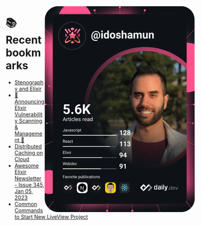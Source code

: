 <a href="https://app.daily.dev/idoshamun"><img src="https://raw.githubusercontent.com/idoshamun/idoshamun/devcard/devcard.svg" align='right' width="400" alt="Ido Shamun's Dev Card"/></a>

# 📚 Recent bookmarks
<!-- BOOKMARKS:START -->
- [Stenography and Elixir](https://app.daily.dev/posts/iRP7qJWZA?utm_source=rss&utm_medium=bookmarks&utm_campaign=28849d86070e4c099c877ab6837c61f0)
- [🎉 Announcing Elixir Vulnerability Scanning &amp; Management 🎉](https://app.daily.dev/posts/vw50lbQaw?utm_source=rss&utm_medium=bookmarks&utm_campaign=28849d86070e4c099c877ab6837c61f0)
- [Distributed Caching on Cloud](https://app.daily.dev/posts/Aho614gqa?utm_source=rss&utm_medium=bookmarks&utm_campaign=28849d86070e4c099c877ab6837c61f0)
- [Awesome Elixir Newsletter - Issue 345, Jan 05, 2023](https://app.daily.dev/posts/lfHaVwxXw?utm_source=rss&utm_medium=bookmarks&utm_campaign=28849d86070e4c099c877ab6837c61f0)
- [Common Commands to Start New LiveView Project](https://app.daily.dev/posts/3d0LG3nkZ?utm_source=rss&utm_medium=bookmarks&utm_campaign=28849d86070e4c099c877ab6837c61f0)
<!-- BOOKMARKS:END -->
